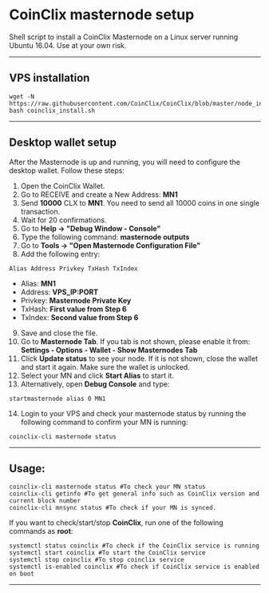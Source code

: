 # CoinClix masternode setup
Shell script to install a CoinClix Masternode on a Linux server running Ubuntu 16.04.
Use at your own risk.
***

## VPS installation
```
wget -N https://raw.githubusercontent.com/CoinClix/CoinClix/blob/master/node_install/coinclix_install.sh
bash coinclix_install.sh
```
***

## Desktop wallet setup

After the Masternode is up and running, you will need to configure the desktop wallet. Follow these steps:
1. Open the CoinClix Wallet.
2. Go to RECEIVE and create a New Address: **MN1**
3. Send **10000** CLX to **MN1**. You need to send all 10000 coins in one single transaction.
4. Wait for 20 confirmations.
5. Go to **Help -> "Debug Window - Console"**
6. Type the following command: **masternode outputs**
7. Go to  **Tools -> "Open Masternode Configuration File"**
8. Add the following entry:
```
Alias Address Privkey TxHash TxIndex
```
* Alias: **MN1**
* Address: **VPS_IP:PORT**
* Privkey: **Masternode Private Key**
* TxHash: **First value from Step 6**
* TxIndex:  **Second value from Step 6**
9. Save and close the file.
10. Go to **Masternode Tab**. If you tab is not shown, please enable it from: **Settings - Options - Wallet - Show Masternodes Tab**
11. Click **Update status** to see your node. If it is not shown, close the wallet and start it again. Make sure the wallet is unlocked.
12. Select your MN and click **Start Alias** to start it.
13. Alternatively, open **Debug Console** and type:
```
startmasternode alias 0 MN1
```
14. Login to your VPS and check your masternode status by running the following command to confirm your MN is running:
```
coinclix-cli masternode status
```
***

## Usage:
```
coinclix-cli masternode status #To check your MN status
coinclix-cli getinfo #To get general info such as CoinClix version and current block number
coinclix-cli mnsync status #To check if your MN is synced.
```
If you want to check/start/stop **CoinClix**, run one of the following commands as **root**:

```
systemctl status coinclix #To check if the CoinClix service is running
systemctl start coinclix #To start the CoinClix service
systemctl stop coinclix #To stop coinclix service
systemctl is-enabled coinclix #To check if CoinClix service is enabled on boot
```
***
